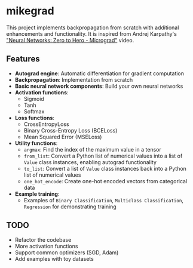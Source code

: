 # mikegrad

This project implements backpropagation from scratch with additional enhancements and functionality. It is inspired from Andrej Karpathy's ["Neural Networks: Zero to Hero - Micrograd"](https://www.youtube.com/watch?v=VMj-3S1tku0) video.

## Features

- **Autograd engine**: Automatic differentiation for gradient computation
- **Backpropagation**: Implementation from scratch
- **Basic neural network components**: Build your own neural networks
- **Activation functions**:
  - Sigmoid
  - Tanh
  - Softmax
- **Loss functions**:
  - CrossEntropyLoss
  - Binary Cross-Entropy Loss (BCELoss)
  - Mean Squared Error (MSELoss)
- **Utility functions**:
  - `argmax`: Find the index of the maximum value in a tensor
  - `from_list`: Convert a Python list of numerical values into a list of `Value` class instances, enabling autograd functionality
  - `to_list`: Convert a list of `Value` class instances back into a Python list of numerical values
  - `one_hot_encode`: Create one-hot encoded vectors from categorical data
- **Example training**:
  - Examples of `Binary Classification`, `Multiclass Classification`, `Regression` for demonstrating training

## TODO

- Refactor the codebase
- More activation functions
- Support common optimizers (SGD, Adam)
- Add examples with toy datasets

